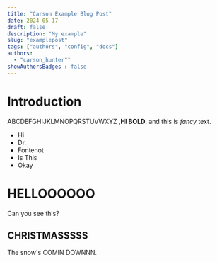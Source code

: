 ```yaml
---
title: "Carson Example Blog Post"
date: 2024-05-17
draft: false
description: "My example"
slug: "examplepost"
tags: ["authors", "config", "docs"]
authors:
  - "carson_hunter""
showAuthorsBadges : false
---
```


# Introduction

ABCDEFGHIJKLMNOPQRSTUVWXYZ ,**HI BOLD**, and this is *fancy* text. 

- Hi
- Dr.
- Fontenot
- Is This
- Okay

# HELLOOOOOO

Can you see this?

## CHRISTMASSSSS

The snow's COMIN DOWNNN.
